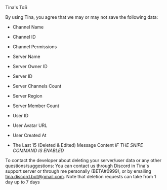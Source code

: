 Tina's ToS

By using Tina, you agree that we may or may not save the following data:
- Channel Name
- Channel ID
- Channel Permissions

- Server Name
- Server Owner ID
- Server ID
- Server Channels Count
- Server Region
- Server Member Count

- User ID
- User Avatar URL
- User Created At

- The Last 15 (Deleted & Edited) Message Content *IF THE SNIPE COMMAND IS ENABLED*

To contact the developer about deleting your server/user data or any other questions/suggestions:
You can contact us through Discord in Tina's support server or through me personally (BETA#0999), or by emailing tina.discord.bot@gmail.com. 
Note that deletion requests can take from 1 day up to 7 days
